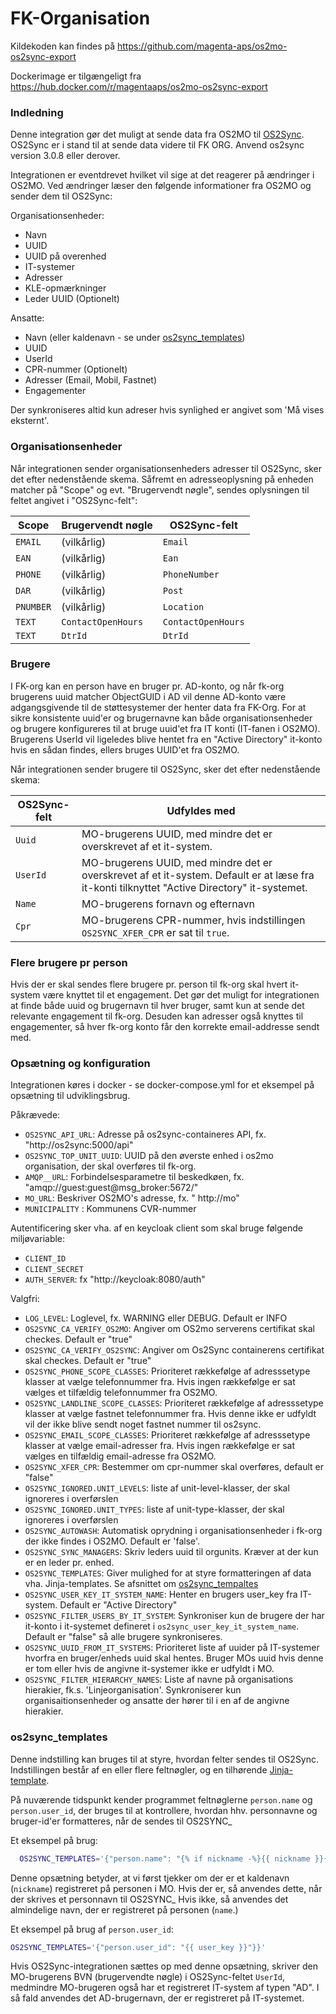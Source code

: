 # FK-Organisation

Kildekoden kan findes på https://github.com/magenta-aps/os2mo-os2sync-export

Dockerimage er tilgængeligt fra https://hub.docker.com/r/magentaaps/os2mo-os2sync-export

### Indledning

Denne integration gør det muligt at sende data fra OS2MO til [OS2Sync](https://www.os2sync.dk/). OS2Sync er i stand til at sende data videre til FK ORG. Anvend os2sync version 3.0.8 eller derover.

Integrationen er eventdrevet hvilket vil sige at det reagerer på ændringer i OS2MO. Ved ændringer læser den følgende informationer fra OS2MO og sender dem til OS2Sync:

Organisationsenheder:

- Navn
- UUID
- UUID på overenhed
- IT-systemer
- Adresser
- KLE-opmærkninger
- Leder UUID (Optionelt)

Ansatte:

- Navn (eller kaldenavn - se under [os2sync_templates](#os2sync_templates))
- UUID
- UserId
- CPR-nummer (Optionelt)
- Adresser (Email, Mobil, Fastnet)
- Engagementer

Der synkroniseres altid kun adreser hvis synlighed er angivet som 'Må vises eksternt'.

### Organisationsenheder

Når integrationen sender organisationsenheders adresser til OS2Sync, sker det efter nedenstående skema. Såfremt en adresseoplysning på
enheden matcher på "Scope" og evt. "Brugervendt nøgle", sendes
oplysningen til feltet angivet i "OS2Sync-felt":

| Scope     | Brugervendt nøgle  | OS2Sync-felt       |
| --------- | ------------------ | ------------------ |
| `EMAIL`   | (vilkårlig)        | `Email`            |
| `EAN`     | (vilkårlig)        | `Ean`              |
| `PHONE`   | (vilkårlig)        | `PhoneNumber`      |
| `DAR`     | (vilkårlig)        | `Post`             |
| `PNUMBER` | (vilkårlig)        | `Location`         |
| `TEXT`    | `ContactOpenHours` | `ContactOpenHours` |
| `TEXT`    | `DtrId`            | `DtrId`            |

### Brugere

I FK-org kan en person have en bruger pr. AD-konto, og når fk-org brugerens uuid matcher ObjectGUID i AD vil denne AD-konto være adgangsgivende til de støttesystemer der henter data fra FK-Org. For at sikre konsistente uuid'er og brugernavne kan både organisationsenheder og brugere konfigureres til at bruge uuid'et fra IT konti (IT-fanen i OS2MO). Brugerens UserId vil ligeledes blive hentet fra en "Active Directory" it-konto hvis en sådan findes, ellers bruges UUID'et fra OS2MO.

Når integrationen sender brugere til OS2Sync, sker det efter
nedenstående skema:

| OS2Sync-felt | Udfyldes med                                                                                                                                 |
| ------------ | -------------------------------------------------------------------------------------------------------------------------------------------- |
| `Uuid`       | MO-brugerens UUID, med mindre det er overskrevet af et it-system.                                                                            |
| `UserId`     | MO-brugerens UUID, med mindre det er overskrevet af et it-system. Default er at læse fra it-konti tilknyttet "Active Directory" it-systemet. |
| `Name`       | MO-brugerens fornavn og efternavn                                                                                                            |
| `Cpr`        | MO-brugerens CPR-nummer, hvis indstillingen `OS2SYNC_XFER_CPR` er sat til `true`.                                                            |

### Flere brugere pr person

Hvis der er skal sendes flere brugere pr. person til fk-org skal hvert it-system være knyttet til et engagement. Det gør det muligt for integrationen at finde både uuid og brugernavn til hver bruger, samt kun at sende det relevante engagement til fk-org. Desuden kan adresser også knyttes til engagementer, så hver fk-org konto får den korrekte email-addresse sendt med.

### Opsætning og konfiguration

Integrationen køres i docker - se docker-compose.yml for et eksempel på opsætning til udviklingsbrug.

Påkrævede:

- `OS2SYNC_API_URL`: Adresse på os2sync-containeres API, fx. "http://os2sync:5000/api"
- `OS2SYNC_TOP_UNIT_UUID`: UUID på den øverste enhed i os2mo organisation, der skal overføres til fk-org.
- `AMQP__URL`: Forbindelsesparametre til beskedkøen, fx. "amqp://guest:guest@msg_broker:5672/"
- `MO_URL`: Beskriver OS2MO's adresse, fx. " http://mo"
- `MUNICIPALITY` : Kommunens CVR-nummer

Autentificering sker vha. af en keycloak client som skal bruge følgende miljøvariable:

- `CLIENT_ID`
- `CLIENT_SECRET`
- `AUTH_SERVER`: fx "http://keycloak:8080/auth"

Valgfri:

- `LOG_LEVEL`: Loglevel, fx. WARNING eller DEBUG. Default er INFO
- `OS2SYNC_CA_VERIFY_OS2MO`: Angiver om OS2mo serverens certifikat skal checkes. Default er "true"
- `OS2SYNC_CA_VERIFY_OS2SYNC`: Angiver om Os2Sync containerens certifikat skal checkes. Default er "true"
- `OS2SYNC_PHONE_SCOPE_CLASSES`: Prioriteret rækkefølge af adresssetype klasser at vælge telefonnummer fra. Hvis ingen rækkefølge er sat vælges et tilfældig telefonnummer fra OS2MO.
- `OS2SYNC_LANDLINE_SCOPE_CLASSES`: Prioriteret rækkefølge af adresssetype klasser at vælge fastnet telefonnummer fra. Hvis denne ikke er udfyldt vil der ikke blive sendt noget fastnet nummer til os2sync.
- `OS2SYNC_EMAIL_SCOPE_CLASSES`: Prioriteret rækkefølge af adresssetype klasser at vælge email-adresser fra. Hvis ingen rækkefølge er sat vælges en tilfældig email-adresse fra OS2MO.
- `OS2SYNC_XFER_CPR`: Bestemmer om cpr-nummer skal overføres, default er "false"
- `OS2SYNC_IGNORED.UNIT_LEVELS`: liste af unit-level-klasser, der skal ignoreres i overførslen
- `OS2SYNC_IGNORED.UNIT_TYPES`: liste af unit-type-klasser, der skal ignoreres i overførslen
- `OS2SYNC_AUTOWASH`: Automatisk oprydning i organisationsenheder i fk-org der ikke findes i OS2MO. Default er 'false'.
- `OS2SYNC_SYNC_MANAGERS`: Skriv leders uuid til orgunits. Kræver at der kun er en leder pr. enhed.
- `OS2SYNC_TEMPLATES`: Giver mulighed for at styre formatteringen af data vha. Jinja-templates. Se afsnittet om [os2sync_tempaltes](#os2sync_templates)
- `OS2SYNC_USER_KEY_IT_SYSTEM_NAME`: Henter en brugers user_key fra IT-system. Default er "Active Directory"
- `OS2SYNC_FILTER_USERS_BY_IT_SYSTEM`: Synkroniser kun de brugere der har it-konto i it-systemet defineret i `os2sync_user_key_it_system_name`. Default er "false" så alle brugere synkroniseres.
- `OS2SYNC_UUID_FROM_IT_SYSTEMS`: Prioriteret liste af uuider på IT-systemer hvorfra en bruger/enheds uuid skal hentes. Bruger MOs uuid hvis denne er tom eller hvis de angivne it-systemer ikke er udfyldt i MO.
- `OS2SYNC_FILTER_HIERARCHY_NAMES`: Liste af navne på organisations hierakier, fk.s. 'Linjeorganisation'. Synkroniserer kun organisaitionsenheder og ansatte der hører til i en af de angivne hierakier.

### os2sync_templates

Denne indstilling kan bruges til at styre, hvordan felter sendes til
OS2Sync. Indstillingen består af en eller flere feltnøgler, og en
tilhørende
[Jinja-template](https://jinja.palletsprojects.com/en/2.11.x/templates/).

På nuværende tidspunkt kender programmet feltnøglerne `person.name` og
`person.user_id`, der bruges til at kontrollere, hvordan hhv.
personnavne og bruger-id'er formatteres, når de sendes til OS2SYNC\_

Et eksempel på brug:

```bash
  OS2SYNC_TEMPLATES='{"person.name": "{% if nickname -%}{{ nickname }}{%- else %}{{ name }}{%- endif %}"}'

```

Denne opsætning betyder, at vi først tjekker om der er et kaldenavn (`nickname`) registreret på personen i MO. Hvis der er, så anvendes dette, når der skrives et personnavn til OS2SYNC\_ Hvis ikke, så anvendes det almindelige navn, der er registreret på personen (`name`.)

Et eksempel på brug af `person.user_id`:

```bash
OS2SYNC_TEMPLATES='{"person.user_id": "{{ user_key }}"}}'
```

Hvis OS2Sync-integrationen sættes op med denne opsætning, skriver den MO-brugerens BVN (brugervendte nøgle) i OS2Sync-feltet `UserId`, medmindre MO-brugeren også har et registreret IT-system af typen "AD". I så fald anvendes det AD-brugernavn, der er registreret på IT-systemet.
